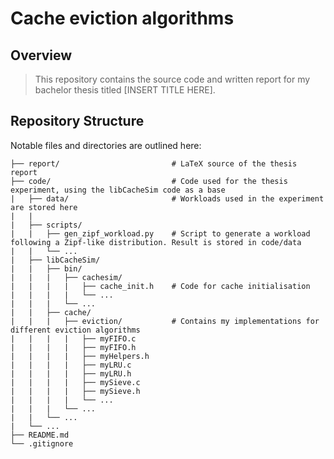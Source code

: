 # Cache eviction algorithms

## Overview

> This repository contains the source code and written report for my bachelor thesis titled [INSERT TITLE HERE].

## Repository Structure

Notable files and directories are outlined here:

```
├── report/                         # LaTeX source of the thesis report
├── code/                           # Code used for the thesis experiment, using the libCacheSim code as a base
|   ├── data/                       # Workloads used in the experiment are stored here
|   |    
|   ├── scripts/
|   |   ├── gen_zipf_workload.py    # Script to generate a workload following a Zipf-like distribution. Result is stored in code/data
|   |   └── ...
|   ├── libCacheSim/
|   |   ├── bin/
|   |   |   ├── cachesim/
|   |   |   |   ├── cache_init.h    # Code for cache initialisation
|   |   |   |   └── ...
|   |   |   └── ...
|   |   ├── cache/
|   |   |   ├── eviction/           # Contains my implementations for different eviction algorithms
|   |   |   |   ├── myFIFO.c
|   |   |   |   ├── myFIFO.h
|   |   |   |   ├── myHelpers.h
|   |   |   |   ├── myLRU.c
|   |   |   |   ├── myLRU.h
|   |   |   |   ├── mySieve.c
|   |   |   |   ├── mySieve.h
|   |   |   |   └── ...
|   |   |   └── ...
|   |   └── ...
|   └── ...
├── README.md
└── .gitignore
```
